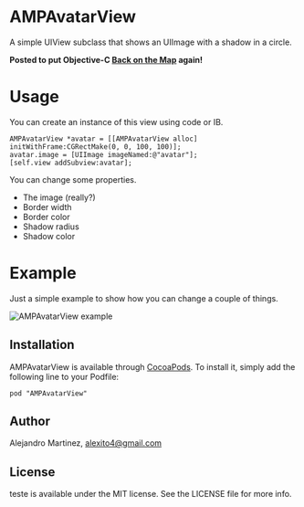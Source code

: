 AMPAvatarView
=============

A simple UIView subclass that shows an UIImage with a shadow in a circle.

**Posted to put Objective-C [Back on the Map](https://objectivechackathon.appspot.com/) again!**

Usage
=============
You can create an instance of this view using code or IB. 

    AMPAvatarView *avatar = [[AMPAvatarView alloc] initWithFrame:CGRectMake(0, 0, 100, 100)];
    avatar.image = [UIImage imageNamed:@"avatar"];
    [self.view addSubview:avatar];
    
You can change some properties. 

- The image (really?)
- Border width
- Border color
- Shadow radius
- Shadow color

Example
=============
Just a simple example to show how you can change a couple of things.

![AMPAvatarView example](/example.png "Project example")

## Installation

AMPAvatarView is available through [CocoaPods](http://cocoapods.org). To install
it, simply add the following line to your Podfile:

    pod "AMPAvatarView"

## Author

Alejandro Martinez, alexito4@gmail.com

## License

teste is available under the MIT license. See the LICENSE file for more info.




